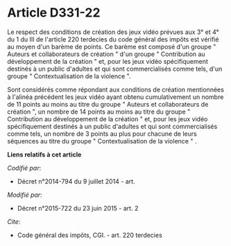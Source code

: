 # Article D331-22

Le respect des conditions de création des jeux vidéo prévues aux 3° et 4° du 1 du III de l'article 220 terdecies du code
général des impôts est vérifié au moyen d'un barème de points. Ce barème est composé d'un groupe " Auteurs et collaborateurs
de création " d'un groupe " Contribution au développement de la création " et, pour les jeux vidéo spécifiquement destinés à
un public d'adultes et qui sont commercialisés comme tels, d'un groupe " Contextualisation de la violence ". 

Sont considérés comme répondant aux conditions de création mentionnées à l'alinéa précédent les jeux vidéo ayant obtenu
cumulativement un nombre de 11 points au moins au titre du groupe " Auteurs et collaborateurs de création ", un nombre de 14
points au moins au titre du groupe " Contribution au développement de la création " et, pour les jeux vidéo spécifiquement
destinés à un public d'adultes et qui sont commercialisés comme tels, un nombre de 3 points au plus pour chacune de leurs
séquences au titre du groupe " Contextualisation de la violence " .

**Liens relatifs à cet article**

_Codifié par_:

  - Décret n°2014-794 du 9 juillet 2014 - art.

_Modifié par_:

  - Décret n°2015-722 du 23 juin 2015 - art. 2

_Cite_:

  - Code général des impôts, CGI. - art. 220 terdecies
